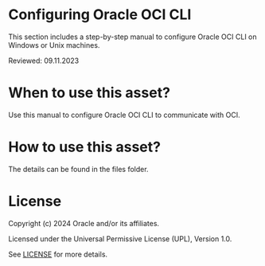 # Configuring Oracle OCI CLI
 
This section includes a step-by-step manual to configure Oracle OCI CLI on Windows or Unix machines.
 
Reviewed: 09.11.2023
 
# When to use this asset?
 
Use this manual to configure Oracle OCI CLI to communicate with OCI.
 
# How to use this asset?
 
The details can be found in the files folder.
 
# License
 
Copyright (c) 2024 Oracle and/or its affiliates.
 
Licensed under the Universal Permissive License (UPL), Version 1.0.
 
See [LICENSE](https://github.com/oracle-devrel/technology-engineering/blob/main/LICENSE) for more details.



